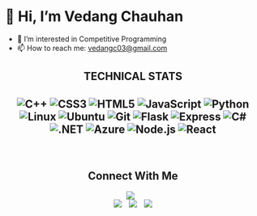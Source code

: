 <h1 style={text-align: center;}>👋 Hi, I’m Vedang Chauhan</h1>

- 👀 I’m interested in Competitive Programming
- 📫 How to reach me: vedangc03@gmail.com
<!-- 
 <br>
  <p align="center"> <img src="https://komarev.com/ghpvc/?username=vedang2003&label=Profile%20views&color=fe428e&style=flat"/> </p>
<br>
-->
<div align="center">
  <h2 style={text-align: center;}>TECHNICAL STATS<h2>
    
  ![C++](https://img.shields.io/badge/c++-%2300599C.svg?style=for-the-badge&logo=c%2B%2B&logoColor=white)
  ![CSS3](https://img.shields.io/badge/css3-%231572B6.svg?style=for-the-badge&logo=css3&logoColor=white)
  ![HTML5](https://img.shields.io/badge/html5-%23E34F26.svg?style=for-the-badge&logo=html5&logoColor=white)
  ![JavaScript](https://img.shields.io/badge/javascript-%23323330.svg?style=for-the-badge&logo=javascript&logoColor=%23F7DF1E)
  ![Python](https://img.shields.io/badge/python-3670A0?style=for-the-badge&logo=python&logoColor=ffdd54)
  ![Linux](https://img.shields.io/badge/Linux-FCC624?style=for-the-badge&logo=linux&logoColor=black)
  ![Ubuntu](https://img.shields.io/badge/Ubuntu-E95420?style=for-the-badge&logo=ubuntu&logoColor=white)
  ![Git](https://img.shields.io/badge/git-%23F05033.svg?style=for-the-badge&logo=git&logoColor=white)
  ![Flask](https://img.shields.io/badge/flask-%23000.svg?style=for-the-badge&logo=flask&logoColor=white)
  ![Express](https://img.shields.io/badge/express.js-%23404d59.svg?style=for-the-badge&logo=express&logoColor=white)
  ![C#](https://img.shields.io/badge/c%23-%23239120.svg?style=for-the-badge&logo=c-sharp&logoColor=white)
  ![.NET](https://img.shields.io/badge/.NET-512BD4?style=for-the-badge&logo=dotnet&logoColor=white)
  ![Azure](https://img.shields.io/badge/azure-%230072C6.svg?style=for-the-badge&logo=microsoftazure&logoColor=white)
  ![Node.js](https://img.shields.io/badge/node.js-6DA55F?style=for-the-badge&logo=node.js&logoColor=white)
  ![React](https://img.shields.io/badge/react-%2320232a.svg?style=for-the-badge&logo=react&logoColor=%2361DAFB)
</div>
    
<br/>
    
<div align="center">
<h2 ><b>Connect With Me</b></h2>
  </div>
<div align="center">

<a href="https://www.linkedin.com/in/vedang-chauhan-60414b223/"><img src="https://img.shields.io/badge/LinkedIn-0077B5?style=for-the-badge&logo=linkedin&logoColor=white" style="padding-right:2%"/></a>  
<a href="https://www.facebook.com/profile.php?id=100073380730484"><img src="https://img.shields.io/badge/Facebook-1877F2?style=for-the-badge&logo=facebook&logoColor=white" style="padding-right:2%"/></a> 
<a href="https://www.instagram.com/im_vedang/"><img src="https://img.shields.io/badge/Instagram-E4405F?style=for-the-badge&logo=instagram&logoColor=white" style="padding-right:2%"/></a> 
<a href="mailto:vedangc03@gmail.com"><img src="https://img.shields.io/badge/Gmail-D14836?style=for-the-badge&logo=gmail&logoColor=white"/></a>

 </div>

<!--
**vedang2003/vedang2003** is a ✨ _special_ ✨ repository because its `README.md` (this file) appears on your GitHub profile.

Here are some ideas to get you started:

- 🔭 I’m currently working on ...
- 🌱 I’m currently learning ...
- 👯 I’m looking to collaborate on ...
- 🤔 I’m looking for help with ...
- 💬 Ask me about ...
- 📫 How to reach me: ...
- 😄 Pronouns: ...
- ⚡ Fun fact: ...
-->
